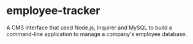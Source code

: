 # employee-tracker
A CMS interface that used Node.js, Inquirer and MySQL to build a command-line application to manage a company's employee database.
